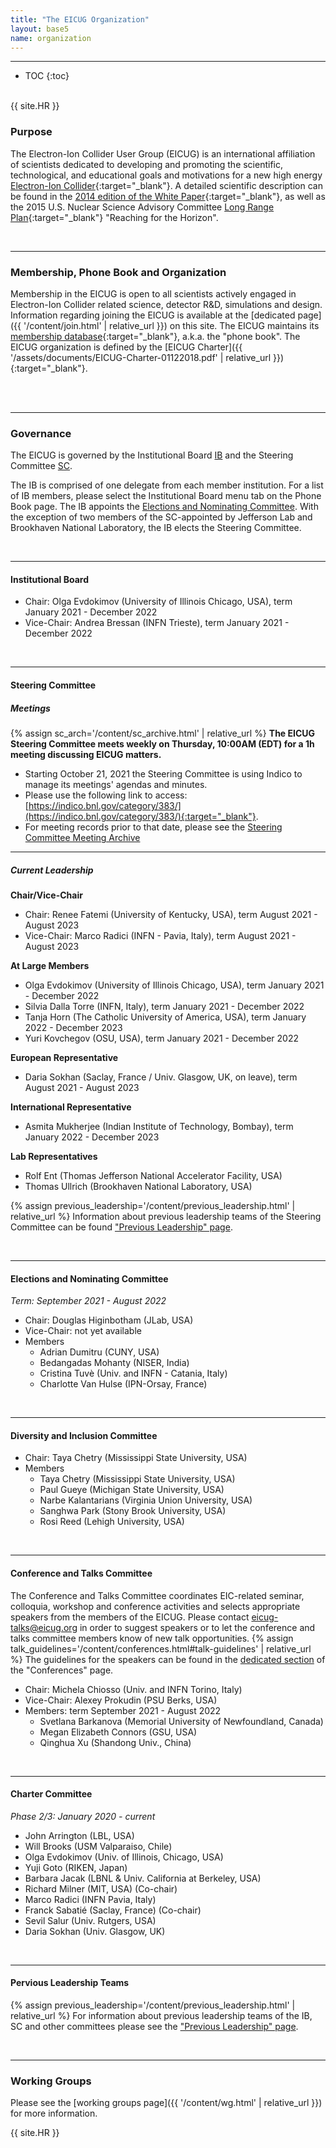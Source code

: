 ```yaml
---
title: "The EICUG Organization"
layout: base5
name: organization
---
```


<!-- h2>The Electron-Ion Collider User Group</h2 -->

---

* TOC
{:toc}

<span id="purpose"><br/></span>
{{ site.HR }}

### Purpose

The Electron-Ion Collider User Group (EICUG) is an international affiliation of scientists dedicated to developing and promoting the scientific, technological, and educational goals and motivations for a new high energy
[Electron-Ion Collider](https://www.bnl.gov/eic/){:target="_blank"}.
A detailed scientific description can be found in the
[2014 edition of the White Paper](https://arxiv.org/abs/1212.1701){:target="_blank"},
as well as the 2015 U.S. Nuclear Science Advisory Committee
[Long Range Plan](https://www.osti.gov/servlets/purl/1296778){:target="_blank"} "Reaching for the Horizon".

<span id="membership-phone-book-and-organization"><br/></span>

---

### Membership, Phone Book and Organization

Membership in the EICUG is open to all scientists actively engaged in Electron-Ion Collider related science, detector R&D, simulations and design. Information regarding joining the EICUG is available at the [dedicated page]({{ '/content/join.html' | relative_url }}) on this site. The EICUG maintains its
[membership database](https://phonebook.sdcc.bnl.gov/eic/client){:target="_blank"},
a.k.a. the "phone book".
The EICUG organization is defined by the [EICUG Charter]({{ '/assets/documents/EICUG-Charter-01122018.pdf' | relative_url }}){:target="_blank"}.

<span id="governance"><br/><br/></span>

---

### Governance

The EICUG is governed by the Institutional Board [IB](#institutional-board) and the
Steering Committee [SC](#steering-committee).

The IB is comprised of one delegate from each member institution. For a list of IB members,
please select the Institutional Board menu tab on the Phone Book page. The IB appoints
the [Elections and Nominating Committee](#elections-and-nominating-committee).
With the exception of two members of the SC-appointed by Jefferson Lab and Brookhaven National Laboratory,
the IB elects the Steering Committee.

<span id="institutional-board"><br/></span>

---

#### Institutional Board

* Chair: Olga Evdokimov (University of Illinois Chicago, USA), term January 2021 - December 2022
* Vice-Chair: Andrea Bressan (INFN Trieste), term January 2021 - December 2022


<span id="steering-committee"><br/></span>

---

#### Steering Committee

##### Meetings
{% assign sc_arch='/content/sc_archive.html' | relative_url %}
__The EICUG Steering Committee meets weekly on Thursday, 10:00AM (EDT) for a 1h meeting discussing EICUG matters.__

* Starting October 21, 2021 the Steering Committee is using Indico
to manage its meetings' agendas and minutes.
* Please use the following link to access:
[https://indico.bnl.gov/category/383/](https://indico.bnl.gov/category/383/){:target="_blank"}.
* For meeting records prior to that date, please see the
<a href="{{ sc_arch }}">Steering Committee Meeting Archive</a>

---

##### Current Leadership

__Chair/Vice-Chair__
* Chair: Renee Fatemi (University of Kentucky, USA), term August 2021 - August 2023
* Vice-Chair: Marco Radici (INFN - Pavia, Italy), term August 2021 - August 2023

__At Large Members__
* Olga Evdokimov (University of Illinois Chicago, USA), term January 2021 - December 2022
* Silvia Dalla Torre (INFN, Italy), term January 2021 - December 2022
* Tanja Horn (The Catholic University of America, USA), term January 2022 - December 2023
* Yuri Kovchegov (OSU, USA), term January 2021 - December 2022


__European Representative__
* Daria Sokhan (Saclay, France / Univ. Glasgow, UK, on leave), term August 2021 - August 2023

__International Representative__
* Asmita Mukherjee (Indian Institute of Technology, Bombay), term January 2022 - December 2023

__Lab Representatives__
* Rolf Ent (Thomas Jefferson National Accelerator Facility, USA)
* Thomas Ullrich (Brookhaven National Laboratory, USA)

{% assign previous_leadership='/content/previous_leadership.html' | relative_url %}
Information about previous leadership teams of the Steering Committee can be found
<a href="{{ previous_leadership }}">"Previous Leadership" page</a>.


<span id="elections-and-nominating-committee"><br/></span>

---

#### Elections and Nominating Committee

*Term: September 2021 - August 2022​*

* Chair: Douglas Higinbotham (JLab, USA)
* Vice-Chair: not yet available
* Members
  * Adrian Dumitru (CUNY, USA)
  * Bedangadas Mohanty (NISER, India)
  * Cristina Tuvè (Univ. and INFN - Catania, Italy)
  * Charlotte Van Hulse (IPN-Orsay, France)

<span id="diversity-and-inclusion-committee"><br/></span>

---

#### Diversity and Inclusion Committee
* Chair: Taya Chetry (Mississippi State University, USA)
* Members
  * Taya Chetry (Mississippi State University, USA)
  * Paul Gueye (Michigan State University, USA)
  * Narbe Kalantarians (Virginia Union University, USA)
  * Sanghwa Park (Stony Brook University, USA)
  * Rosi Reed (Lehigh University, USA)

<span id="conference-and-talks-committee"><br/></span>

---

#### Conference and Talks Committee
The Conference and Talks Committee coordinates EIC-related seminar, colloquia, workshop and conference activities and selects appropriate speakers from the members of the EICUG. Please contact <eicug-talks@eicug.org> in order to suggest speakers or to let the conference and talks committee members know of new talk opportunities.
{% assign talk_guidelines='/content/conferences.html#talk-guidelines' | relative_url %}
The guidelines for the speakers can be found in the
<a href="{{ talk_guidelines }}">dedicated section</a> of the "Conferences" page.


* Chair: Michela Chiosso (Univ. and INFN Torino, Italy)
* Vice-Chair: Alexey Prokudin (PSU Berks, USA)
* Members: term September 2021 - August 2022
  * Svetlana Barkanova (Memorial University of Newfoundland, Canada)
  * Megan Elizabeth Connors (GSU, USA)
  * Qinghua Xu (Shandong Univ., China)

<span id="charter-committee"><br/></span>

---

#### Charter Committee
*Phase 2/3: ​January 2020 - current*

* John Arrington (LBL, USA)
* Will Brooks (USM Valparaiso, Chile)
* Olga Evdokimov (Univ. of Illinois, Chicago, USA)
* Yuji Goto (RIKEN, Japan)
* Barbara Jacak (LBNL & Univ. California at Berkeley, USA)
* Richard Milner (MIT, USA) (Co-chair)
* Marco Radici (INFN Pavia, Italy)
* Franck Sabatié (Saclay, France) (Co-chair)
* Sevil Salur (Univ. Rutgers, USA)
* Daria Sokhan (Univ. Glasgow, UK)

<span id="previous-leadership-teams"><br/></span>

---

#### Pervious Leadership Teams
{% assign previous_leadership='/content/previous_leadership.html' | relative_url %}
For information about previous leadership teams of
the IB, SC and other committees please see the
<a href="{{ previous_leadership }}">"Previous Leadership" page</a>.

<span id="working-groups"><br/></span>

---

### Working Groups

Please see the [working groups page]({{ '/content/wg.html' | relative_url }}) for more information.


{{ site.HR }}
